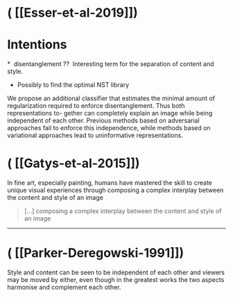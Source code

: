# ( [[Esser-et-al-2019]])


Intentions
==========

\*  disentanglement ??  Interesting term for the separation of content and style.

* Possibly to find the optimal NST library


We propose an additional classifier that estimates the minimal amount of regularization required to enforce disentanglement. Thus both representations to- gether can completely explain an image while being independent of each other. Previous methods based on adversarial approaches fail to enforce this independence, while methods based on variational approaches lead to uninformative representations.



# ( [[Gatys-et-al-2015]])


In fine art, especially painting, humans have mastered the skill to create unique visual experiences through composing a complex interplay between the content and style of an image


> [...] composing a complex interplay between the content and style of an image
---------------------------------------------------------------------------------



# ( [[Parker-Deregowski-1991]])


Style and content can be seen to be independent of each other and viewers may be moved by either, even though in the greatest works the two aspects harmonise and complement each other.



